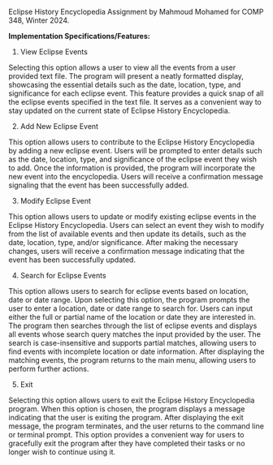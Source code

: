 Eclipse History Encyclopedia Assignment by Mahmoud Mohamed for COMP 348, Winter 2024.

**Implementation Specifications/Features:**
1. View Eclipse Events

Selecting this option allows a user to view all the events from a user provided text file. The program will present a neatly formatted display, showcasing the essential details such as the date, location, type, and significance for each eclipse event. This feature provides a quick snap of all the eclipse          events specified in the text file. It serves as a convenient way to stay updated on the current state of Eclipse History Encyclopedia.

2. Add New Eclipse Event

This option allows users to contribute to the Eclipse History Encyclopedia by adding a new eclipse event. Users will be prompted to enter details such as the date, location, type, and significance of the eclipse event they wish to add. Once the information is provided, the program will incorporate the new event into the encyclopedia. Users will receive a confirmation message signaling that the event has been successfully added.
   
3. Modify Eclipse Event

This option allows users to update or modify existing eclipse events in the Eclipse History Encyclopedia. Users can select an event they wish to modify from the list of available events and then update its details, such as the date, location, type, and/or significance. After making the necessary changes, users will receive a confirmation message indicating that the event has been successfully updated.
   
4. Search for Eclipse Events

This option allows users to search for eclipse events based on location, date or date range. Upon selecting this option, the program prompts the user to enter a location, date or date range to search for. Users can input either the full or partial name of the location or date they are interested in. The program then searches through the list of eclipse events and displays all events whose search query matches the input provided by the user. The search is case-insensitive and supports partial matches, allowing users to find events with incomplete location or date information. After displaying the matching events, the program returns to the main menu, allowing users to perform further actions.
   
5. Exit

Selecting this option allows users to exit the Eclipse History Encyclopedia program. When this option is chosen, the program displays a message indicating that the user is exiting the program. After displaying the exit message, the program terminates, and the user returns to the command line or terminal prompt. This option provides a convenient way for users to gracefully exit the program after they have completed their tasks or no longer wish to continue using it.
